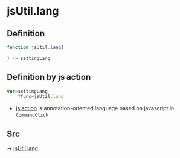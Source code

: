 # jsUtil.lang

## Definition

```js.js
function jsUtil.lang(

) -> settingLang
```


## Definition by js action

```js.js
var=settingLang
	?func=jsUtil.lang

```

- [js action](#) is annotation-oriented language based on javascript in `CommandClick`



## Src

-> [jsUtil.lang](https://github.com/puutaro/CommandClick/blob/master/app/src/main/java/com/puutaro/commandclick/fragment_lib/terminal_fragment/js_interface/JsUtil.kt#L74)


